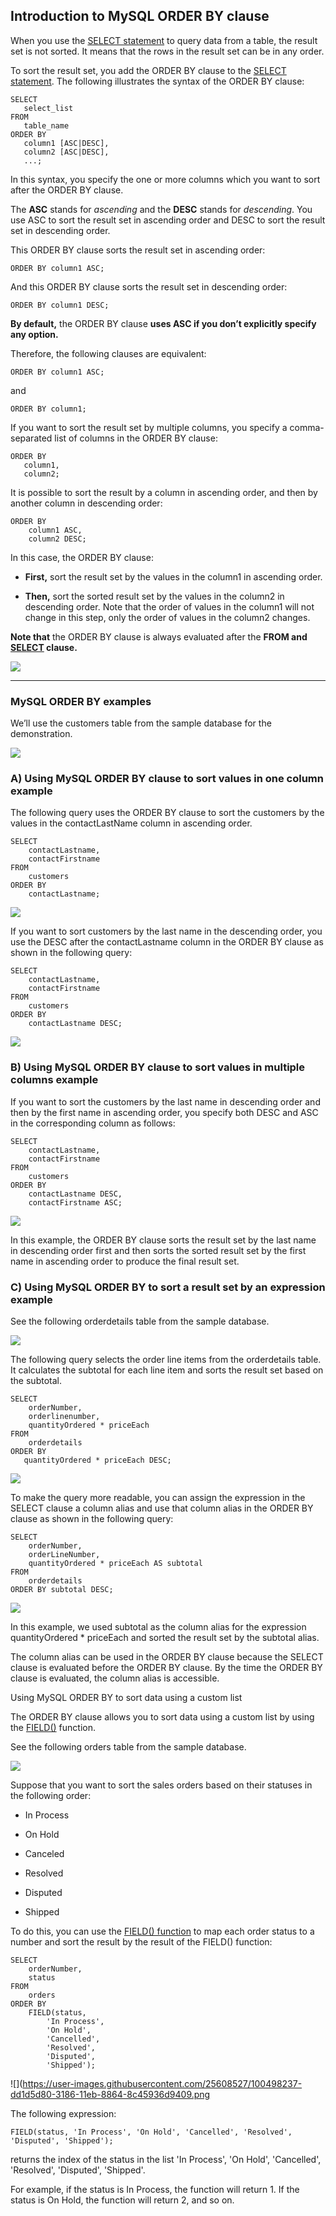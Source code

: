 ## Introduction to MySQL ORDER BY clause

When you use the [SELECT statement]() to query data from a table, the result set is not sorted. It means that the rows in the result set can be in any order.

To sort the result set, you add the ORDER BY clause to the [SELECT statement](). The following illustrates the syntax of the ORDER BY  clause:

```
SELECT 
   select_list
FROM 
   table_name
ORDER BY 
   column1 [ASC|DESC], 
   column2 [ASC|DESC],
   ...;
```

In this syntax, you specify the one or more columns which you want to sort after the ORDER BY clause.

The **ASC** stands for _ascending_ and the **DESC** stands for _descending_. You use ASC to sort the result set in ascending order and DESC to sort the result set in descending order.

This ORDER BY clause sorts the result set in ascending order:

`ORDER BY column1 ASC;`

And this ORDER BY clause sorts the result set in descending order:

`ORDER BY column1 DESC;`

**By default,** the ORDER BY clause **uses ASC if you don’t explicitly specify any option.**

Therefore, the following clauses are equivalent:

`ORDER BY column1 ASC;`

and

`ORDER BY column1;`

If you want to sort the result set by multiple columns, you specify a comma-separated list of columns in the ORDER BY clause:

```
ORDER BY
   column1,
   column2;
```
It is possible to sort the result by a column in ascending order, and then by another column in descending order:

```
ORDER BY
    column1 ASC,
    column2 DESC;
```

In this case, the ORDER BY clause:

- **First,** sort the result set by the values in the column1 in ascending order.

- **Then,** sort the sorted result set by the values in the column2  in descending order. Note that the order of values in the column1 will not change in this
step, only the order of values in the column2 changes.

**Note that** the ORDER BY clause is always evaluated after the **FROM and [SELECT]() clause.**

![](https://user-images.githubusercontent.com/25608527/100498247-e1e21180-3186-11eb-8c42-07242146c2f2.png)

---

### MySQL ORDER BY examples

We’ll use the customers table from the sample database for the demonstration.

![](https://user-images.githubusercontent.com/25608527/100498246-e1e21180-3186-11eb-9613-e4ca8b984e78.png)


### A) Using MySQL ORDER BY clause to sort values in one column example

The following query uses the ORDER BY clause to sort the customers by the values in the contactLastName column in ascending order.

```
SELECT
	contactLastname,
	contactFirstname
FROM
	customers
ORDER BY
	contactLastname;
```  

![](https://user-images.githubusercontent.com/25608527/100498245-e1497b00-3186-11eb-8a53-709d79dd5f46.png)

If you want to sort customers by the last name in the descending order, you use the DESC after the contactLastname column in the ORDER BY clause as shown in the following query:

```
SELECT
	contactLastname,
	contactFirstname
FROM
	customers
ORDER BY
	contactLastname DESC;
```  

![](https://user-images.githubusercontent.com/25608527/100498244-e0b0e480-3186-11eb-8840-c000f8e28e99.png)


### B) Using MySQL ORDER BY clause to sort values in multiple columns example

If you want to sort the customers by the last name in descending order and then by the first name in ascending order, you specify both  DESC and ASC in the corresponding column as follows:

```
SELECT
	contactLastname,
	contactFirstname
FROM
	customers
ORDER BY
	contactLastname DESC,
	contactFirstname ASC;
```  

![](https://user-images.githubusercontent.com/25608527/100498243-e0184e00-3186-11eb-8937-e219d8540bed.png)

In this example, the ORDER BY  clause sorts the result set by the last name in descending order first and then sorts the sorted result set by the first name in ascending order to produce the final result set.


### C) Using MySQL ORDER BY to sort a result set by an expression example

See the following  orderdetails table from the sample database.

![](https://user-images.githubusercontent.com/25608527/100498242-df7fb780-3186-11eb-8067-cfc6a79b9cd4.png)

The following query selects the order line items from the orderdetails table. It calculates the subtotal for each line item and sorts the result set based on the subtotal.

```
SELECT 
    orderNumber, 
    orderlinenumber, 
    quantityOrdered * priceEach
FROM
    orderdetails
ORDER BY 
   quantityOrdered * priceEach DESC;
```   

![](https://user-images.githubusercontent.com/25608527/100498241-dee72100-3186-11eb-8635-fad3c0ae9aa8.png)

To make the query more readable, you can assign the expression in the SELECT clause a column alias and use that column alias in the ORDER BY clause as shown in the following query:

```
SELECT 
    orderNumber,
    orderLineNumber,
    quantityOrdered * priceEach AS subtotal
FROM
    orderdetails
ORDER BY subtotal DESC;
```

![](https://user-images.githubusercontent.com/25608527/100498240-dee72100-3186-11eb-98af-6a75b631c044.png)

In this example, we used subtotal as the column alias for the expression  quantityOrdered * priceEach and sorted the result set by the subtotal alias.

The column alias can be used in the ORDER BY clause because the SELECT clause is evaluated before the ORDER BY clause. By the time the ORDER BY clause is evaluated, the column alias is accessible.

Using MySQL ORDER BY to sort data using a custom list

The ORDER BY clause allows you to sort data using a custom list by using the [FIELD()]()  function.

See the following orders table from the sample database.

![](https://user-images.githubusercontent.com/25608527/100498239-de4e8a80-3186-11eb-8a4e-690f489c8ce4.png)

Suppose that you want to sort the sales orders based on their statuses in the following order:

- In Process

- On Hold

- Canceled

- Resolved

- Disputed

- Shipped

To do this, you can use the [FIELD() function]() to map each order status to a number and sort the result by the result of the FIELD() function:
```
SELECT 
    orderNumber, 
    status
FROM
    orders
ORDER BY 
    FIELD(status,
        'In Process',
        'On Hold',
        'Cancelled',
        'Resolved',
        'Disputed',
        'Shipped');
```

![](https://user-images.githubusercontent.com/25608527/100498237-dd1d5d80-3186-11eb-8864-8c45936d9409.png        

The following expression:

`FIELD(status, 'In Process', 'On Hold', 'Cancelled', 'Resolved', 'Disputed', 'Shipped');`

returns the index of the status in the list 'In Process', 'On Hold', 'Cancelled', 'Resolved', 'Disputed', 'Shipped'.

For example, if the status is In Process, the function will return 1. If the status is On Hold, the function will return 2, and so on.
